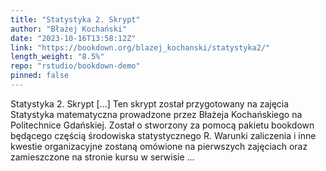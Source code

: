 ```yaml
---
title: "Statystyka 2. Skrypt"
author: "Błażej Kochański"
date: "2023-10-16T13:58:12Z"
link: "https://bookdown.org/blazej_kochanski/statystyka2/"
length_weight: "8.5%"
repo: "rstudio/bookdown-demo"
pinned: false
---
```


Statystyka 2. Skrypt [...] Ten skrypt został przygotowany na zajęcia Statystyka matematyczna prowadzone przez Błażeja Kochańskiego na Politechnice Gdańskiej. Został o stworzony za pomocą pakietu bookdown będącego częścią środowiska statystycznego R. Warunki zaliczenia i inne kwestie organizacyjne zostaną omówione na pierwszych zajęciach oraz zamieszczone na stronie kursu w serwisie ...
